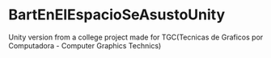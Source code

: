 # BartEnElEspacioSeAsustoUnity
Unity version from a college project made for TGC(Tecnicas de Graficos por Computadora - Computer Graphics Technics)
